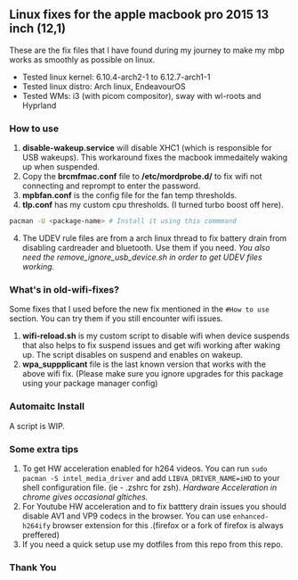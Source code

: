 ## Linux fixes for the apple macbook pro 2015 13 inch (12,1)

These are the fix files that I have found during my journey to make my mbp works as smoothly as possible on linux.

- Tested linux kernel: 6.10.4-arch2-1 to 6.12.7-arch1-1
- Tested linux distro: Arch linux, EndeavourOS
- Tested WMs: i3 (with picom compositor), sway with wl-roots and Hyprland

### How to use

1. **disable-wakeup.service** will disable XHC1 (which is responsible for USB wakeups). This workaround fixes the macbook immedaitely waking up when suspended.
2. Copy the **brcmfmac.conf** file to **/etc/mordprobe.d/** to fix wifi not connecting and reprompt to enter the password.
2. **mpbfan.conf** is the config file for the fan temp thresholds.
3. **tlp.conf** has my custom cpu thresholds. (I turned turbo boost off here).

```bash
pacman -U <package-name> # Install it using this commmand
```

4. The UDEV rule files are from a arch linux thread to fix battery drain from disabling cardreader and bluetooth. Use them if you need.
*You also need the remove_ignore_usb_device.sh in order to get UDEV files working.*

### What's in old-wifi-fixes?

Some fixes that I used before the new fix mentioned in the `#How to use` section. You can try them if you still encounter wifi issues.

1. **wifi-reload.sh** is my custom script to disable wifi when device suspends that also helps to fix suspend issues and get wifi working after waking up. The script disables on suspend and enables on wakeup.
2. **wpa_suppplicant** file is the last known version that works with the above wifi fix. (Please make sure you ignore upgrades for this package using your package manager config)

### Automaitc Install

A script is WIP.

### Some extra tips

1. To get HW acceleration enabled for h264 videos. You can run `sudo pacman -S intel_media_driver` and add `LIBVA_DRIVER_NAME=iHD` to your shell configuration file. (ie - .zshrc for zsh).
*Hardware Acceleration in chrome gives occasional gltiches.*
2. For Youtube HW acceleration and to fix batttery drain issues you should disable AV1 and VP9 codecs in the browser. You can use `enhanced-h264ify` browser extension for this .(firefox or a fork of firefox is always preffered)
3. If you need a quick setup use my dotfiles from this repo from this repo.

### Thank You

